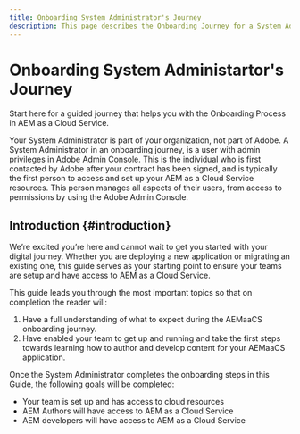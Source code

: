 ```yaml
---
title: Onboarding System Administrator's Journey
description: This page describes the Onboarding Journey for a System Administrator Journey
---
```


# Onboarding System Administartor's Journey

Start here for a guided journey that helps you with the Onboarding Process in AEM as a Cloud Service.

Your System Administrator is part of your organization, not part of Adobe. A System Administrator in an onboarding journey, is a user with admin privileges in Adobe Admin Console. This is the individual who is first contacted by Adobe after your contract has been signed, and is typically the first person to access and set up your AEM as a Cloud Service resources. This person manages all aspects of their users, from access to permissions by using the Adobe Admin Console.

## Introduction {#introduction}

We’re excited you’re here and cannot wait to get you started with your digital journey. Whether you are deploying a new application or migrating an existing one, this guide serves as your starting point to ensure your teams are setup and have access to AEM as a Cloud Service.

This guide leads you through the most important topics so that on completion the reader will:

1. Have a full understanding of what to expect during the AEMaaCS onboarding journey.
1. Have enabled your team to get up and running and take the first steps towards learning how to author and develop content for your AEMaaCS application. 

Once the System Administrator completes the onboarding steps in this Guide, the following goals will be completed:

* Your team is set up and has access to cloud resources
* AEM Authors will have access to AEM as a Cloud Service
* AEM developers will have access to AEM as a Cloud Service

